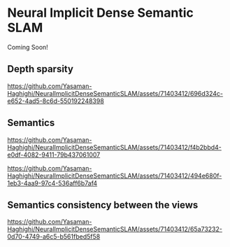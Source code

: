 # Neural Implicit Dense Semantic SLAM
Coming Soon!





## Depth sparsity
https://github.com/Yasaman-Haghighi/NeuralImplicitDenseSemanticSLAM/assets/71403412/696d324c-e652-4ad5-8c6d-550192248398


## Semantics
https://github.com/Yasaman-Haghighi/NeuralImplicitDenseSemanticSLAM/assets/71403412/f4b2bbd4-e0df-4082-9411-79b437061007

https://github.com/Yasaman-Haghighi/NeuralImplicitDenseSemanticSLAM/assets/71403412/494e680f-1eb3-4aa9-97c4-536aff6b7af4

## Semantics consistency between the views
https://github.com/Yasaman-Haghighi/NeuralImplicitDenseSemanticSLAM/assets/71403412/65a73232-0d70-4749-a6c5-b561fbed5f58

